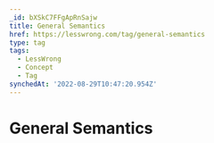 ```yaml
---
_id: bXSkC7FFgApRnSajw
title: General Semantics
href: https://lesswrong.com/tag/general-semantics
type: tag
tags:
  - LessWrong
  - Concept
  - Tag
synchedAt: '2022-08-29T10:47:20.954Z'
---
```

# General Semantics

